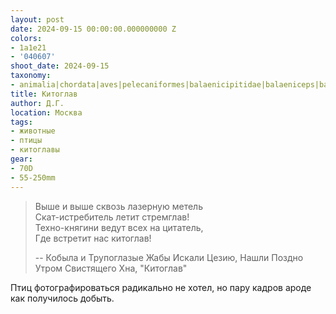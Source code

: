 ```yaml
---
layout: post
date: 2024-09-15 00:00:00.000000000 Z
colors:
- 1a1e21
- '040607'
shoot_date: 2024-09-15
taxonomy:
- animalia|chordata|aves|pelecaniformes|balaenicipitidae|balaeniceps|balaeniceps rex
title: Китоглав
author: Д.Г.
location: Москва
tags:
- животные
- птицы
- китоглавы
gear:
- 70D
- 55-250mm
---
```

> Выше и выше сквозь лазерную метель  
> Скат-истребитель летит стремглав!  
> Техно-княгини ведут всех на цитатель,  
> Где встретит нас китоглав!
>
> -- Кобыла и Трупоглазые Жабы Искали Цезию, Нашли Поздно Утром Свистящего Хна, "Китоглав"

Птиц фотографироваться радикально не хотел, но пару кадров ароде как получилось добыть.
